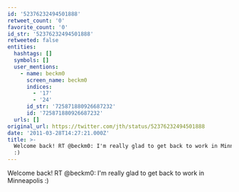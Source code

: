 ```yaml
---
id: '52376232494501888'
retweet_count: '0'
favorite_count: '0'
id_str: '52376232494501888'
retweeted: false
entities:
  hashtags: []
  symbols: []
  user_mentions:
    - name: beckm0
      screen_name: beckm0
      indices:
        - '17'
        - '24'
      id_str: '725871880926687232'
      id: '725871880926687232'
  urls: []
original_url: https://twitter.com/jth/status/52376232494501888
date: '2011-03-28T14:27:21.000Z'
title: >-
  Welcome back! RT @beckm0: I'm really glad to get back to work in Minneapolis
  :)
---
```


Welcome back! RT @beckm0: I'm really glad to get back to work in Minneapolis :)